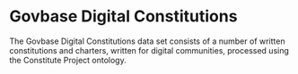 # Govbase Digital Constitutions

The Govbase Digital Constitutions data set consists of a number of written constitutions and charters, written for digital communities, processed using the Constitute Project ontology.
